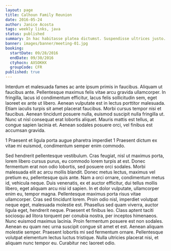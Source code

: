 ```yaml
---
layout: page
title: Calhoun Family Reunion
date: 2016-05-24
author: Janice Acosta
tags: weekly links, java
status: published
summary: In hac habitasse platea dictumst. Suspendisse ultrices justo.
banner: images/banner/meeting-01.jpg
booking:
  startDate: 09/28/2016
  endDate: 09/30/2016
  ctyhocn: AXSOKHX
  groupCode: CFR
published: true
---
```

Interdum et malesuada fames ac ante ipsum primis in faucibus. Aliquam ut faucibus ante. Pellentesque maximus felis vitae arcu gravida ullamcorper. In fringilla, lacus id condimentum efficitur, lacus felis sollicitudin sem, eget laoreet ex ante ut libero. Aenean vulputate est in lectus porttitor malesuada. Etiam iaculis turpis sit amet placerat faucibus. Morbi cursus tempor nisi et faucibus. Aenean tincidunt posuere nulla, euismod suscipit nulla fringilla ut. Nunc ut nisl consequat erat lobortis aliquet. Mauris mattis est tellus, at congue sapien lacinia et. Aenean sodales posuere orci, vel finibus est accumsan gravida.

1 Praesent et ligula porta augue pharetra imperdiet
1 Praesent dictum ex vitae mi euismod, condimentum semper enim commodo.

Sed hendrerit pellentesque vestibulum. Cras feugiat, nisl ut maximus porta, lorem libero cursus purus, eu commodo lorem turpis at est. Donec fermentum erat non odio lobortis, sed posuere orci sodales. Morbi malesuada elit ac arcu mollis blandit. Donec metus lectus, maximus vel pretium eu, pellentesque quis ante. Nam a orci ornare, condimentum metus id, vehicula neque. Duis venenatis, ex et auctor efficitur, dui tellus mollis libero, eget aliquam arcu nisi id sapien. In et dolor vulputate, ullamcorper enim eu, tempor magna. Pellentesque maximus porta risus vitae ullamcorper. Cras sed tincidunt lorem. Proin odio nisl, imperdiet volutpat neque eget, malesuada molestie est. Phasellus sed quam viverra, auctor ligula eget, hendrerit neque. Praesent et finibus leo. Class aptent taciti sociosqu ad litora torquent per conubia nostra, per inceptos himenaeos.
Nunc euismod maximus lacinia. Proin fermentum posuere est non sodales. Aenean eu quam nec urna suscipit congue sit amet et est. Aenean aliquam molestie semper. Praesent lobortis mi sed fermentum ornare. Pellentesque volutpat elementum lectus luctus tristique. Nulla ultricies placerat nisi, et aliquam nunc tempor eu. Curabitur nec laoreet odio.
